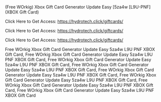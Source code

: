 (Free WOrkig) Xbox Gift Card Generator Update Easy [5za4w [L9U-PNF] (XBOX Gift Card)

Click Here to Get Access: https://hydrotech.click/giftcards/

Click Here to Get Access: https://hydrotech.click/giftcards/

Click Here to Get Access: https://hydrotech.click/giftcards/

 Free WOrkig Xbox Gift Card Generator Update Easy 5za4w L9U PNF XBOX Gift Card, Free WOrkig Xbox Gift Card Generator Update Easy 5za4w L9U PNF XBOX Gift Card, Free WOrkig Xbox Gift Card Generator Update Easy 5za4w L9U PNF XBOX Gift Card, Free WOrkig Xbox Gift Card Generator Update Easy 5za4w L9U PNF XBOX Gift Card, Free WOrkig Xbox Gift Card Generator Update Easy 5za4w L9U PNF XBOX Gift Card, Free WOrkig Xbox Gift Card Generator Update Easy 5za4w L9U PNF XBOX Gift Card, Free WOrkig Xbox Gift Card Generator Update Easy 5za4w L9U PNF XBOX Gift Card, Free WOrkig Xbox Gift Card Generator Update Easy 5za4w L9U PNF XBOX Gift Card
